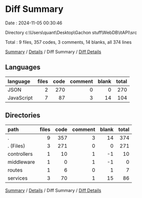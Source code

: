 # Diff Summary

Date : 2024-11-05 00:30:46

Directory c:\\Users\\quant\\Desktop\\Gachon stuff\\WebDB\\itAPI\\src

Total : 9 files,  357 codes, 3 comments, 14 blanks, all 374 lines

[Summary](results.md) / [Details](details.md) / Diff Summary / [Diff Details](diff-details.md)

## Languages
| language | files | code | comment | blank | total |
| :--- | ---: | ---: | ---: | ---: | ---: |
| JSON | 2 | 270 | 0 | 0 | 270 |
| JavaScript | 7 | 87 | 3 | 14 | 104 |

## Directories
| path | files | code | comment | blank | total |
| :--- | ---: | ---: | ---: | ---: | ---: |
| . | 9 | 357 | 3 | 14 | 374 |
| . (Files) | 3 | 271 | 0 | 0 | 271 |
| controllers | 1 | 10 | 1 | -1 | 10 |
| middleware | 1 | 0 | 1 | -1 | 0 |
| routes | 1 | 6 | 0 | 1 | 7 |
| services | 3 | 70 | 1 | 15 | 86 |

[Summary](results.md) / [Details](details.md) / Diff Summary / [Diff Details](diff-details.md)